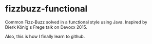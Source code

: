 # fizzbuzz-functional
Common Fizz-Buzz solved in a functional style using Java. Inspired by Dierk König's Frege talk on Devoxx 2015.

Also, this is how I finally learn to github.
